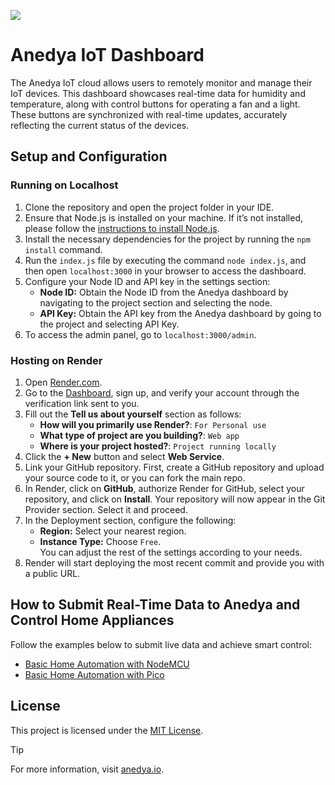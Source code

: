 [<img src="https://img.shields.io/badge/Anedya-Documentation-blue?style=for-the-badge">](https://docs.anedya.io?utm_source=github&utm_medium=link&utm_campaign=github-examples&utm_content=anedya-nodered)

# Anedya IoT Dashboard

The Anedya IoT cloud allows users to remotely monitor and manage their IoT devices. This dashboard showcases real-time data for humidity and temperature, along with control buttons for operating a fan and a light. These buttons are synchronized with real-time updates, accurately reflecting the current status of the devices.

## Setup and Configuration

### Running on Localhost

1. Clone the repository and open the project folder in your IDE.
2. Ensure that Node.js is installed on your machine. If it’s not installed, please follow the [instructions to install Node.js](https://nodejs.org/en/learn/getting-started/how-to-install-nodejs).
3. Install the necessary dependencies for the project by running the `npm install` command.
4. Run the `index.js` file by executing the command `node index.js`, and then open `localhost:3000` in your browser to access the dashboard.
5. Configure your Node ID and API key in the settings section:
   - **Node ID:** Obtain the Node ID from the Anedya dashboard by navigating to the project section and selecting the node.
   - **API Key:** Obtain the API key from the Anedya dashboard by going to the project and selecting API Key.
6. To access the admin panel, go to `localhost:3000/admin`.

### Hosting on Render

1. Open [Render.com](https://render.com).
2. Go to the [Dashboard](https://dashboard.render.com/login), sign up, and verify your account through the verification link sent to you.
3. Fill out the **Tell us about yourself** section as follows:
   - **How will you primarily use Render?**: `For Personal use`
   - **What type of project are you building?**: `Web app`
   - **Where is your project hosted?**: `Project running locally`
4. Click the **+ New** button and select **Web Service**.
5. Link your GitHub repository. First, create a GitHub repository and upload your source code to it, or you can fork the main repo.
6. In Render, click on **GitHub**, authorize Render for GitHub, select your repository, and click on **Install**. Your repository will now appear in the Git Provider section. Select it and proceed.
7. In the Deployment section, configure the following:
   - **Region:** Select your nearest region.
   - **Instance Type:** Choose `Free`.  
     You can adjust the rest of the settings according to your needs.
8. Render will start deploying the most recent commit and provide you with a public URL.

## How to Submit Real-Time Data to Anedya and Control Home Appliances

Follow the examples below to submit live data and achieve smart control:

- [Basic Home Automation with NodeMCU](https://github.com/anedyaio/anedya-example-nodemcu/tree/main/basic-home-automation)
- [Basic Home Automation with Pico](https://github.com/anedyaio/anedya-example-pico/tree/main/Thonny/basic-home-automation/pico)


## License

This project is licensed under the [MIT License](https://github.com/suraj-maurya/anedya-example-nodered/blob/main/LICENSE).

> [!TIP]
> For more information, visit [anedya.io](https://anedya.io/?utm_source=github&utm_medium=link&utm_campaign=github-examples&utm_content=anedya-nodered).
